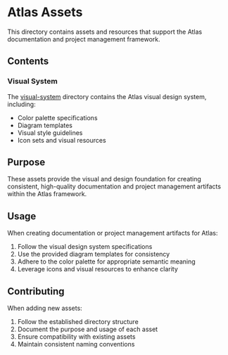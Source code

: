 # Atlas Assets

This directory contains assets and resources that support the Atlas documentation and project management framework.

## Contents

### Visual System

The [visual-system](./visual-system/) directory contains the Atlas visual design system, including:

- Color palette specifications
- Diagram templates
- Visual style guidelines
- Icon sets and visual resources

## Purpose

These assets provide the visual and design foundation for creating consistent, high-quality documentation and project management artifacts within the Atlas framework.

## Usage

When creating documentation or project management artifacts for Atlas:

1. Follow the visual design system specifications
2. Use the provided diagram templates for consistency
3. Adhere to the color palette for appropriate semantic meaning
4. Leverage icons and visual resources to enhance clarity

## Contributing

When adding new assets:

1. Follow the established directory structure
2. Document the purpose and usage of each asset
3. Ensure compatibility with existing assets
4. Maintain consistent naming conventions